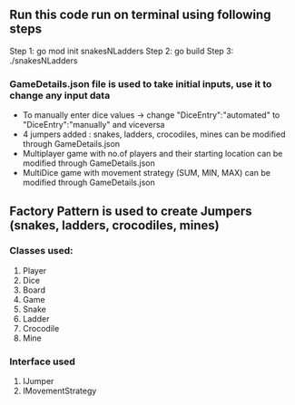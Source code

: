 ## Run this code run on terminal using following steps
Step 1: go mod init snakesNLadders
Step 2: go build
Step 3: ./snakesNLadders

###  GameDetails.json file is used to take initial inputs, use it to change any input data
- To manually enter dice values -> change "DiceEntry":"automated" to "DiceEntry":"manually" and viceversa
- 4 jumpers added : snakes, ladders, crocodiles, mines can be modified through GameDetails.json
- Multiplayer game  with no.of players  and their starting location can be modified through GameDetails.json
- MultiDice game with movement strategy (SUM, MIN, MAX) can be modified through GameDetails.json

## Factory Pattern is used to create Jumpers (snakes, ladders, crocodiles, mines)
### Classes used:
1. Player
2. Dice
3. Board
4. Game
5. Snake
6. Ladder
7. Crocodile
8. Mine

### Interface used
1. IJumper
2. IMovementStrategy

